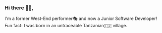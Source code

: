 ### Hi there 👋🏼,
I'm a former West-End performer🎭 and now a Junior Software Developer!
<br />
Fun fact: I was born in an untraceable Tanzanian🇹🇿 village. 
